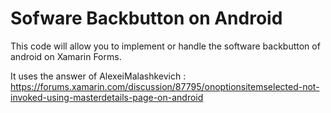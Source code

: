# Sofware Backbutton on Android
This code will allow you to implement or handle the software backbutton of android on Xamarin Forms.

It uses the answer of AlexeiMalashkevich  : https://forums.xamarin.com/discussion/87795/onoptionsitemselected-not-invoked-using-masterdetails-page-on-android
